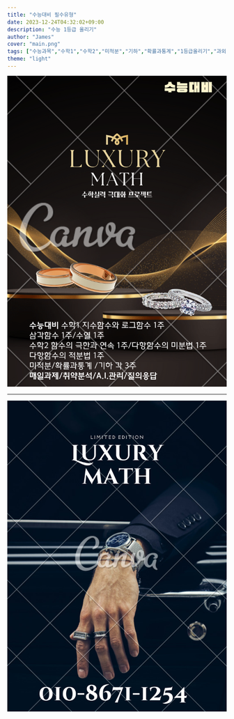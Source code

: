 ```yaml
---
title: "수능대비 필수유형"
date: 2023-12-24T04:32:02+09:00
description: "수능 1등급 올리기"
author: "James"
cover: "main.png"
tags: ["수능과목","수학1","수학2","미적분","기하","확률과통계","1등급올리기","과외"]
theme: "light"
---
```

![수능대비 커리큘럼](77.png)

***
![LuxuryMath, HER:Ma+h](luxurymath.png)